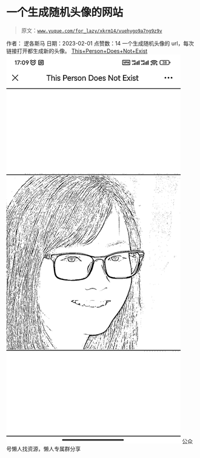 # 一个生成随机头像的网站

> 原文：[`www.yuque.com/for_lazy/xkrm14/vuehygo9a7ng9z9v`](https://www.yuque.com/for_lazy/xkrm14/vuehygo9a7ng9z9v)

<ne-p id="uff8d4253" data-lake-id="uff8d4253"><ne-text id="ufaff2ab9">作者： 逻各斯马</ne-text></ne-p> <ne-p id="uac9e0de3" data-lake-id="uac9e0de3"><ne-text id="uaf8294d4">日期：2023-02-01</ne-text></ne-p> <ne-p id="ua6a6ec3a" data-lake-id="ua6a6ec3a"><ne-text id="u9cfc16c5">点赞数：</ne-text><ne-text id="ua1726f76" ne-bold="true">14</ne-text></ne-p> <ne-hole id="uc696bbeb" data-lake-id="uc696bbeb"><ne-card data-card-name="hr" data-card-type="block" id="bwgv1" data-event-boundary="card"><ne-p id="uf122209e" data-lake-id="uf122209e"><ne-text id="uba15e24a">一个生成随机头像的 url，每次链接打开都生成新的头像。</ne-text> [<ne-text id="u247fc5a8">This+Person+Does+Not+Exist</ne-text>](https://thispersondoesnotexist.com/)</ne-p> <ne-p id="u26717901" data-lake-id="u26717901"><ne-card data-card-name="image" data-card-type="inline" id="DnpZm" data-event-boundary="card">![](img/c37fc04b9885a53a119536927d71b9cb.png)</ne-card></ne-p> <ne-hole id="u2804c4c0" data-lake-id="u2804c4c0"><ne-card data-card-name="hr" data-card-type="block" id="flKEs" data-event-boundary="card"><ne-p id="ud49f9db4" data-lake-id="ud49f9db4"><ne-text id="u394b91d9">公众号懒人找资源，懒人专属群分享</ne-text></ne-p></ne-card></ne-hole></ne-card></ne-hole>
